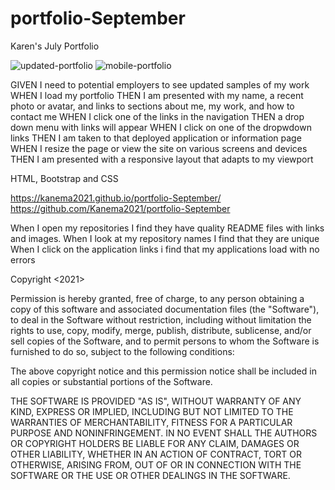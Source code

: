 # portfolio-September
Karen's July Portfolio

![updated-portfolio](https://user-images.githubusercontent.com/82725636/132626751-a86dedd5-3be7-483b-b4e2-831a84563955.png)
![mobile-portfolio](https://user-images.githubusercontent.com/82725636/132627025-0d69c020-0859-4d02-a76e-4612a15cb910.png)

GIVEN I need to potential employers to see updated samples of my work 
WHEN I load my portfolio
THEN I am presented with my name, a recent photo or avatar, and links to sections about me, my work, and how to contact me
WHEN I click one of the links in the navigation
THEN a drop down menu with links will appear
WHEN I click on one of the dropwdown links 
THEN I am taken to that deployed application or information page
WHEN I resize the page or view the site on various screens and devices
THEN I am presented with a responsive layout that adapts to my viewport

HTML, Bootstrap and CSS 

https://kanema2021.github.io/portfolio-September/
https://github.com/Kanema2021/portfolio-September

When I open my repositories
I find they have quality README files with links and images.
When I look at my repository names
I find that they are unique
When I click on the application links
i find that my applications load with no errors


Copyright <2021> <Karen Marting>

Permission is hereby granted, free of charge, to any person obtaining a copy of this software and associated documentation files (the "Software"), to deal in the Software without restriction, including without limitation the rights to use, copy, modify, merge, publish, distribute, sublicense, and/or sell copies of the Software, and to permit persons to whom the Software is furnished to do so, subject to the following conditions:

The above copyright notice and this permission notice shall be included in all copies or substantial portions of the Software.

THE SOFTWARE IS PROVIDED "AS IS", WITHOUT WARRANTY OF ANY KIND, EXPRESS OR IMPLIED, INCLUDING BUT NOT LIMITED TO THE WARRANTIES OF MERCHANTABILITY, FITNESS FOR A PARTICULAR PURPOSE AND NONINFRINGEMENT. IN NO EVENT SHALL THE AUTHORS OR COPYRIGHT HOLDERS BE LIABLE FOR ANY CLAIM, DAMAGES OR OTHER LIABILITY, WHETHER IN AN ACTION OF CONTRACT, TORT OR OTHERWISE, ARISING FROM, OUT OF OR IN CONNECTION WITH THE SOFTWARE OR THE USE OR OTHER DEALINGS IN THE SOFTWARE.


